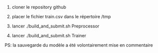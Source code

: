 1) cloner le repository github

2) placer le fichier train.csv dans le répertoire /tmp

3) lancer ./build_and_submit.sh Preprocessor

4) lancer ./build_and_submit.sh Trainer


PS: la sauvegarde du modèle a été volontairement mise en commentaire
